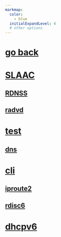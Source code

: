 ```yaml
---
markmap:
  color:
    - blue
  initialExpandLevel: 4
  # other options
---
```


# [go back](../index.html)
# [SLAAC](SLAAC/index.html)
## [RDNSS](SLAAC/RDNSS/index.html)
## [radvd](SLAAC/radvd/index.html)
# [test](test/index.html)
## [dns](test/dns/index.html)
# [cli](cli/index.html)
## [iproute2](cli/iproute2/index.html)
## [rdisc6](cli/rdisc6/index.html)
# [dhcpv6](dhcpv6/index.html)
